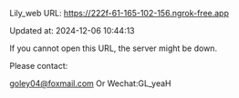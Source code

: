 Lily_web URL: https://222f-61-165-102-156.ngrok-free.app

Updated at: 2024-12-06 10:44:13

If you cannot open this URL, the server might be down.

Please contact: 

goley04@foxmail.com Or Wechat:GL_yeaH
